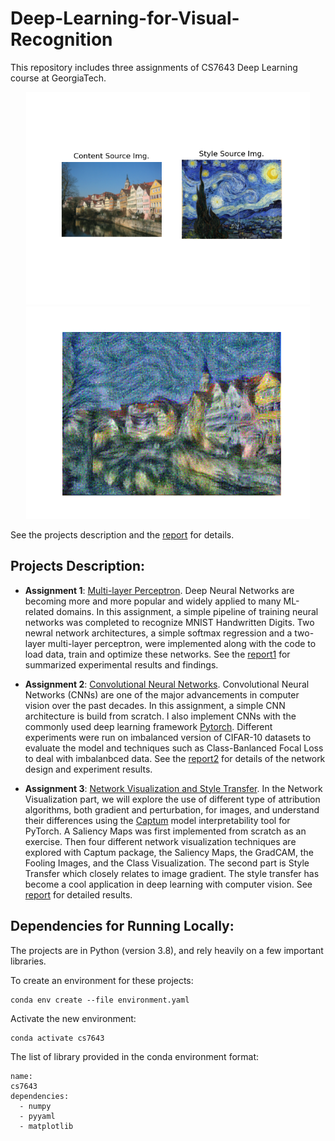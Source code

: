 # Deep-Learning-for-Visual-Recognition
 
This repository includes three assignments of CS7643 Deep Learning course at GeorgiaTech.

<div align=center><img src="assignment3/styles_images/starry_tubingen_before.png" height="340"><img src="assignment3/styles_images/starry_tubingen.png" height="340"><div align=left>

See the projects description and the [report](assignment3/report-a3-cpeng78.pdf) for details.


## Projects Description: 
- **Assignment 1**: [Multi-layer Perceptron](assignment1). Deep Neural Networks are becoming more and more popular and widely applied to many ML-related domains. In this assignment, a simple pipeline of training neural networks was completed to recognize MNIST Handwritten Digits. Two newral network architectures, a simple softmax regression and a two-layer multi-layer perceptron, were implemented along with the code to load data, train and optimize these networks. See the [report1](assignment1/report-a1-cpeng78.pdf) for summarized experimental results and findings.

- **Assignment 2**: [Convolutional Neural Networks](assignment2). Convolutional Neural Networks (CNNs) are one of the major advancements in computer vision over the past decades. In this assignment, a simple CNN architecture is build from scratch. I also implement CNNs with the commonly used deep learning framework [Pytorch](https://pytorch.org/). Different experiments were run on imbalanced version of CIFAR-10 datasets to evaluate the model and techniques such as Class-Banlanced Focal Loss to deal with imbalanbced data. See the [report2](assignment2/report-a2-cpeng78.pdf) for details of the network design and experiment results.

- **Assignment 3**: [Network Visualization and Style Transfer](assignment3). In the Network Visualization part, we will explore the use of different type of attribution algorithms, both gradient and perturbation, for images, and understand their differences using the [Captum](https://captum.ai/) model interpretability tool for PyTorch. A Saliency Maps was first implemented from scratch as an exercise. Then four different network visualization techniques are explored with Captum package, the Saliency Maps, the GradCAM, the Fooling Images, and the Class Visualization. The second part is Style Transfer which closely relates to image gradient. The style transfer has become a cool application in deep learning with computer vision. See [report](assignment3/report-a3-cpeng78.pdf) for detailed results.

## Dependencies for Running Locally:

The projects are in Python (version 3.8), and rely heavily on a few important libraries.

To create an environment for these projects:
```
conda env create --file environment.yaml
```
Activate the new environment:
```
conda activate cs7643
```
The list of library provided in the conda environment format:
```
name:
cs7643
dependencies:
  - numpy
  - pyyaml
  - matplotlib
```
